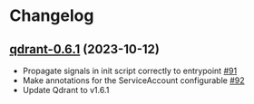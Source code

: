 # Changelog

## [qdrant-0.6.1](https://github.com/qdrant/qdrant-helm/tree/qdrant-0.6.1) (2023-10-12)

- Propagate signals in init script correctly to entrypoint [#91](https://github.com/qdrant/qdrant-helm/pull/91)   
- Make annotations for the ServiceAccount configurable [#92](https://github.com/qdrant/qdrant-helm/pull/92)
- Update Qdrant to v1.6.1
